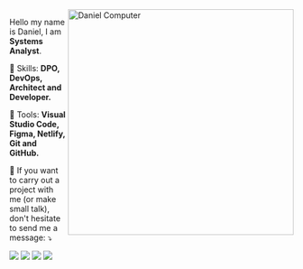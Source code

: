 <!--
### Hi there 👋

**developermiranda/developermiranda** is a ✨ _special_ ✨ repository because its `README.md` (this file) appears on your GitHub profile.

Here are some ideas to get you started:

- 🔭 I’m currently working on ...
- 🌱 I’m currently learning ...
- 👯 I’m looking to collaborate on ...
- 🤔 I’m looking for help with ...
- 💬 Ask me about ...
- 📫 How to reach me: ...
- 😄 Pronouns: ...
- ⚡ Fun fact: ...
-->

<img src="https://raw.githubusercontent.com/MicaelliMedeiros/micaellimedeiros/master/image/computer-illustration.png" min-width="400px" max-width="400px" width="400px" align="right" alt="Daniel Computer">

<p align="left"> 
  Hello my name is Daniel, I am <strong>Systems Analyst</strong>.<br>
</p>

<p align="left">
  🦄 Skills: <strong>DPO, DevOps, Architect and Developer.</strong>
</p>

<p align="left">
  💼 Tools: <strong>Visual Studio Code, Figma, Netlify, Git and GitHub.</strong>
</p>

<p align="left">
  💌 If you want to carry out a project with me (or make small talk), don't hesitate to send me a message: ⤵️
</p>

<p align="left">
  <a href="mailto:developermiranda@gmail.com" alt="Gmail">
  <img src="https://img.shields.io/badge/-Gmail-FF0000?style=flat-square&labelColor=FF0000&logo=gmail&logoColor=white&link=mailto:developermiranda@gmail.com" /></a>
  
  <a href="https://api.whatsapp.com/send?phone=5596981136132" alt="WhatsApp">
  <img src="https://img.shields.io/badge/-WhatsApp-25d366?style=flat-square&labelColor=25d366&logo=whatsapp&logoColor=white&link=https://api.whatsapp.com/send?phone=5596981136132"/></a>
  
  <a href="https://instagram.com/d4n13l.m1r4nd4" alt="Instagram">
  <img src="https://img.shields.io/badge/-Instagram-DF0174?style=flat-square&labelColor=DF0174&logo=instagram&logoColor=white&link=https://instagram.com/d4n13l.m1r4nd4"/></a>
  
  <a href="https://www.linkedin.com/in/developermiranda" alt="Linkedin">
  <img src="https://img.shields.io/badge/-LinkedIn-0e76a8?style=flat-square&logo=Linkedin&logoColor=white&link=https://www.linkedin.com/in/developermiranda" /></a>

</p>

